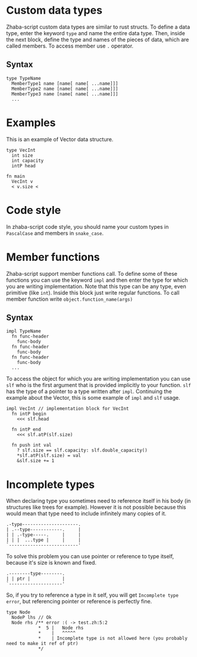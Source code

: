 # Custom data types

Zhaba-script custom data types are similar to rust structs. To define a data type, enter the keyword `type` and name the entire data type. Then, inside the next block, define the type and names of the pieces of data, which are called members. To access member use `.` operator.

## Syntax

```zh
type TypeName
  MemberType1 name [name[ name[ ...name]]]
  MemberType2 name [name[ name[ ...name]]]
  MemberType3 name [name[ name[ ...name]]]
  ...
```

# Examples

This is an example of Vector data structure.

```zh
type VecInt
  int size
  int capacity
  intP head

fn main
  VecInt v
  < v.size <
```

# Code style

In zhaba-script code style, you should name your custom types in `PascalCase` and members in `snake_case`.

# Member functions

Zhaba-script support member functions call. To define some of these functions you can use the keyword `impl` and then enter the type for which you are writing implementation. Note that this type can be any type, even primitive (like `int`). Inside this block just write regular functions. To call member function write `object.function_name(args)`

## Syntax

```zh
impl TypeName
  fn func-header
    func-body
  fn func-header
    func-body
  fn func-header
    func-body
  ...
```

To access the object for which you are writing implementation you can use `slf` who is the first argument that is provided implicitly to your function. `slf` has the type of a pointer to a type written after `impl`.
Continuing the example about the Vector, this is some example of `impl` and `slf` usage.

```zh
impl VecInt // implementation block for VecInt
  fn intP begin
    <<< slf.head

  fn intP end
    <<< slf.atP(slf.size)

  fn push int val
    ? slf.size == slf.capacity: slf.double_capacity()
    *slf.atP(slf.size) = val
    &slf.size += 1
```

# Incomplete types

When declaring type you sometimes need to reference itself in his body (in structures like trees for example). However it is not possible because this would mean that type need to include infinitely many copies of it.

```
.-type---------------------.
| .--type------------.     |
| | .-type-----.     |     |
| | |  ...type |     |     |
`--------------------------'
```

To solve this problem you can use pointer or reference to type itself, because it's size is known and fixed.

```
.--------type--------.
| | ptr |            |
`--------------------'
```

So, if you try to reference a type in it self, you will get `Incomplete type error`, but referencing pointer or reference is perfectly fine.

```zh
type Node
  NodeP lhs // Ok
  Node rhs /** error :( -> test.zh:5:2
            *  5 |   Node rhs
            *    |   ^^^^^
            *    | Incomplete type is not allowed here (you probably need to make it ref of ptr)
            */
```
